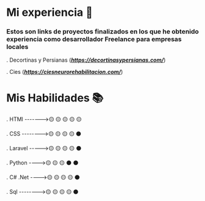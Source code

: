 # Mi experiencia 🚀

### Estos son links de proyectos finalizados en los que he obtenido experiencia como desarrollador Freelance para empresas locales

. Decortinas y Persianas (***https://decortinasypersianas.com/***)

. Cies (***https://ciesneurorehabilitacion.com/***)


# Mis Habilidades 📚

. HTMl ------->🟡 🟡 🟡 🟡 🟡 

. CSS -------->🟡 🟡 🟡 🟡 ⚫

. Laravel ----->🟡 🟡 🟡 🟡 ⚫ 

. Python ---->🟡 🟡 🟡 ⚫ ⚫ 

. C# .Net ---->🟡 🟡 🟡 🟡 ⚫

. Sql -------->🟡 🟡 🟡 🟡 ⚫

  
